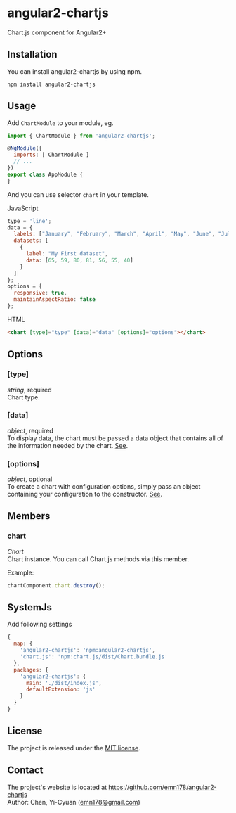 # angular2-chartjs
Chart.js component for Angular2+

## Installation
You can install angular2-chartjs by using npm.
```
npm install angular2-chartjs
```

## Usage
Add `ChartModule` to your module, eg.
```JavaScript
import { ChartModule } from 'angular2-chartjs';

@NgModule({
  imports: [ ChartModule ]
  // ...
})
export class AppModule {
}
```
And you can use selector `chart` in your template.

JavaScript
```JavaScript
type = 'line';
data = {
  labels: ["January", "February", "March", "April", "May", "June", "July"],
  datasets: [
    {
      label: "My First dataset",
      data: [65, 59, 80, 81, 56, 55, 40]
    }
  ]
};
options = {
  responsive: true,
  maintainAspectRatio: false
};
```
HTML
```HTML
<chart [type]="type" [data]="data" [options]="options"></chart>
```

## Options
### [type]
*string*, required  
Chart type.

### [data]
*object*, required  
To display data, the chart must be passed a data object that contains all of the information needed by the chart. [See](http://www.chartjs.org/docs/#chart-configuration-chart-data).

### [options]
*object*, optional  
To create a chart with configuration options, simply pass an object containing your configuration to the constructor. [See](http://www.chartjs.org/docs/#chart-configuration-creating-a-chart-with-options).

## Members
### chart
*Chart*  
Chart instance. You can call Chart.js methods via this member.

Example:
```JavaScript
chartComponent.chart.destroy();
```

## SystemJs
Add following settings
```JavaScript
{
  map: {
    'angular2-chartjs': 'npm:angular2-chartjs',
    'chart.js': 'npm:chart.js/dist/Chart.bundle.js'
  },
  packages: {
    'angular2-chartjs': {
      main: './dist/index.js',
      defaultExtension: 'js'
    }
  }
}
```

## License
The project is released under the [MIT license](http://www.opensource.org/licenses/MIT).

## Contact
The project's website is located at https://github.com/emn178/angular2-chartjs  
Author: Chen, Yi-Cyuan (emn178@gmail.com)
